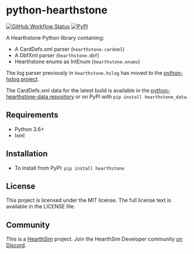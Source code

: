 # python-hearthstone

[![GitHub Workflow Status](https://img.shields.io/github/workflow/status/hearthsim/python-hearthstone/CI)](https://github.com/HearthSim/python-hearthstone/actions/workflows/ci.yml)
[![PyPI](https://img.shields.io/pypi/v/hearthstone.svg)](https://pypi.org/project/hearthstone/)

A Hearthstone Python library containing:

* A CardDefs.xml parser (`hearthstone.cardxml`)
* A DbfXml parser (`hearthstone.dbf`)
* Hearthstone enums as IntEnum (`hearthstone.enums`)

The log parser previously in `hearthstone.hslog` has moved to the
[python-hslog project](https://github.com/HearthSim/python-hslog).

The CardDefs.xml data for the latest build is available in the
[python-hearthstone-data repository](https://github.com/HearthSim/python-hearthstone-data)
or on PyPI with `pip install hearthstone_data`.


## Requirements

* Python 3.6+
* lxml

## Installation

* To install from PyPI: `pip install hearthstone`


## License

This project is licensed under the MIT license. The full license text is
available in the LICENSE file.


## Community

This is a [HearthSim](https://hearthsim.info) project.
Join the HearthSim Developer community [on Discord](https://discord.gg/hearthsim-devs).

